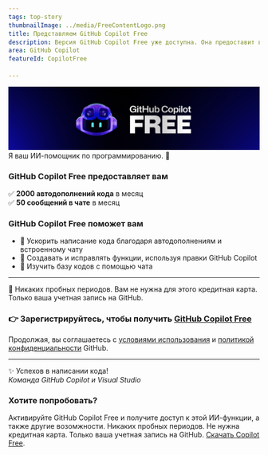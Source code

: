 ```yaml
---
tags: top-story
thumbnailImage: ../media/FreeContentLogo.png
title: Представляем GitHub Copilot Free
description: Версия GitHub Copilot Free уже доступна. Она предоставит вам 2000 автодополнений кода и 50 сообщений в чате в месяц бесплатно — и все это легко интегрируется в Visual Studio.
area: GitHub Copilot
featureId: CopilotFree

---
```



![Добро пожаловать в GitHub Copilot Free](../media/copilot-free-banner.png) Я ваш ИИ-помощник по программированию. 🎉  
  
### GitHub Copilot Free предоставляет вам 
✅ **2000 автодополнений кода** в месяц  
✅ **50 сообщений в чате** в месяц  

 ### GitHub Copilot Free поможет вам 
- 🚀 Ускорить написание кода благодаря автодополнениям и встроенному чату 
- 🔧 Создавать и исправлять функции, используя правки GitHub Copilot  
- 🧭 Изучить базу кодов с помощью чата  

---
💸 Никаких пробных периодов. Вам не нужна для этого кредитная карта. Только ваша учетная запись на GitHub. 
### 👉 Зарегистрируйтесь, чтобы получить [GitHub Copilot Free](vscmd://View.GitHub.Copilot.Chat)  
 
 
Продолжая, вы соглашаетесь с [условиями использования](https://docs.github.com/en/github/site-policy/github-terms-of-service) и [политикой конфиденциальности](https://docs.github.com/en/github/site-policy/github-privacy-statement) GitHub.
 
---

✨ Успехов в написании кода!  
*Команда GitHub Copilot и Visual Studio*

### Хотите попробовать?
Активируйте GitHub Copilot Free и получите доступ к этой ИИ-функции, а также другие возомжности.
 Никаких пробных периодов. Не нужна кредитная карта. Только ваша учетная запись на GitHub. [Скачать Copilot Free](vscmd://View.GitHub.Copilot.Chat).

